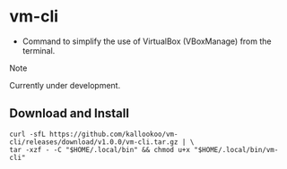 # vm-cli

* Command to simplify the use of VirtualBox (VBoxManage) from the terminal.

>[!NOTE]
> Currently under development.

## Download and Install

```shell
curl -sfL https://github.com/kallookoo/vm-cli/releases/download/v1.0.0/vm-cli.tar.gz | \
tar -xzf - -C "$HOME/.local/bin" && chmod u+x "$HOME/.local/bin/vm-cli"
```
